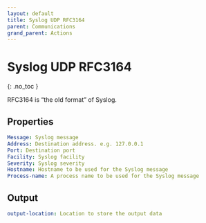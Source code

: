 ```yaml
---
layout: default
title: Syslog UDP RFC3164
parent: Communications
grand_parent: Actions
---
```


# Syslog UDP RFC3164
{: .no_toc }

RFC3164 is “the old format” of Syslog.

## Properties
```yaml
Message: Syslog message
Address: Destination address. e.g. 127.0.0.1
Port: Destination port
Facility: Syslog facility
Severity: Syslog severity
Hostname: Hostname to be used for the Syslog message
Process-name: A process name to be used for the Syslog message
```

## Output
```yaml
output-location: Location to store the output data
```
